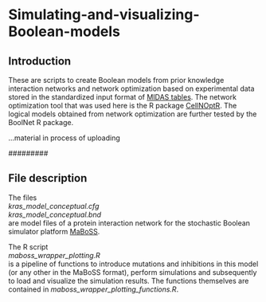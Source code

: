 # Simulating-and-visualizing-Boolean-models

## Introduction

These are scripts to create Boolean models from prior knowledge interaction networks and network optimization based on experimental data stored in the standardized input format of [MIDAS tables](https://academic.oup.com/bioinformatics/article/24/6/840/193440).
The network optimization tool that was used here is the R package [CellNOptR](http://www.cellnopt.org). The logical models obtained from network optimization are further tested by the BoolNet R package.

...material in process of uploading

#########

## File description

The files  
*kras_model_conceptual.cfg*  
*kras_model_conceptual.bnd*  
are model files of a protein interaction network for the stochastic Boolean simulator platform [MaBoSS](http://maboss.curie.fr).

The R script  
*maboss_wrapper_plotting.R*  
is a pipeline of functions to introduce mutations and inhibitions in this model (or any other in the MaBoSS format), perform simulations and subsequently to load and visualize the simulation results.
The functions themselves are contained in *maboss_wrapper_plotting_functions.R*.
